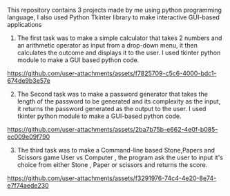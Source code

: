 This repository contains 3 projects made by me using python programming language, I also used Python Tkinter library to make interactive GUI-based applications

1) The first task was to make a simple calculator that takes 2 numbers and an arithmetic operator as input from a drop-down menu, it then calculates the outcome and displays it to the user. I used tkinter python module to make a GUI based python code.


https://github.com/user-attachments/assets/f7825709-c5c6-4000-bdc1-674de9b3e57e

2) The Second task was to make a password generator that takes the length of the password to be generated and its complexity as the input, it returns the password generated as the output to the user. I used tkinter python module to make a GUI-based python code.
   

https://github.com/user-attachments/assets/2ba7b75b-e662-4e0f-b085-ec009e09f790

3) The third task was to make a Command-line based Stone,Papers and Scissors game User vs Computer , the program ask the user to input it's choice from either Stone , Paper or scissors and returns the score.

   
https://github.com/user-attachments/assets/f3291976-74c4-4e20-8e74-e7f74aede230

